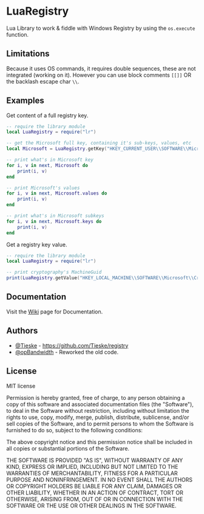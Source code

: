 # LuaRegistry

Lua Library to work & fiddle with Windows Registry by using the `os.execute` function.

## Limitations

Because it uses OS commands, it requires double sequences, these are not integrated (working on it). However you can use block comments ``[[]]`` OR the backlash escape char `\\`.

## Examples
Get content of a full registry key.
```lua
-- require the library module
local LuaRegistry = require("lr")

-- get the Microsoft full key, containing it's sub-keys, values, etc
local Microsoft = LuaRegistry.getKey("HKEY_CURRENT_USER\\SOFTWARE\\Microsoft")

-- print what's in Microsoft key
for i, v in next, Microsoft do
    print(i, v)
end

-- print Microsoft's values
for i, v in next, Microsoft.values do
    print(i, v)
end

-- print what's in Microsoft subkeys
for i, v in next, Microsoft.keys do
    print(i, v)
end
```
Get a registry key value.
```lua
-- require the library module
local LuaRegistry = require("lr")

-- print cryptography's MachineGuid
print(LuaRegistry.getValue("HKEY_LOCAL_MACHINE\\SOFTWARE\\Microsoft\\Cryptography", "MachineGuid"))
```

## Documentation

Visit the [Wiki](https://github.com/opBandwidth/LuaRegistry/wiki) page for Documentation.

## Authors

- [@Tieske](https://github.com/Tieske) - https://github.com/Tieske/registry
- [@opBandwidth](https://github.com/opBandwidth) - Reworked the old code.

## License

MIT license

Permission is hereby granted, free of charge, to any person obtaining a copy of this software and associated documentation files (the "Software"), to deal in the Software without restriction, including without limitation the rights to use, copy, modify, merge, publish, distribute, sublicense, and/or sell copies of the Software, and to permit persons to whom the Software is furnished to do so, subject to the following conditions:

The above copyright notice and this permission notice shall be included in all copies or substantial portions of the Software.

THE SOFTWARE IS PROVIDED "AS IS", WITHOUT WARRANTY OF ANY KIND, EXPRESS OR IMPLIED, INCLUDING BUT NOT LIMITED TO THE WARRANTIES OF MERCHANTABILITY, FITNESS FOR A PARTICULAR PURPOSE AND NONINFRINGEMENT. IN NO EVENT SHALL THE AUTHORS OR COPYRIGHT HOLDERS BE LIABLE FOR ANY CLAIM, DAMAGES OR OTHER LIABILITY, WHETHER IN AN ACTION OF CONTRACT, TORT OR OTHERWISE, ARISING FROM, OUT OF OR IN CONNECTION WITH THE SOFTWARE OR THE USE OR OTHER DEALINGS IN THE SOFTWARE.
